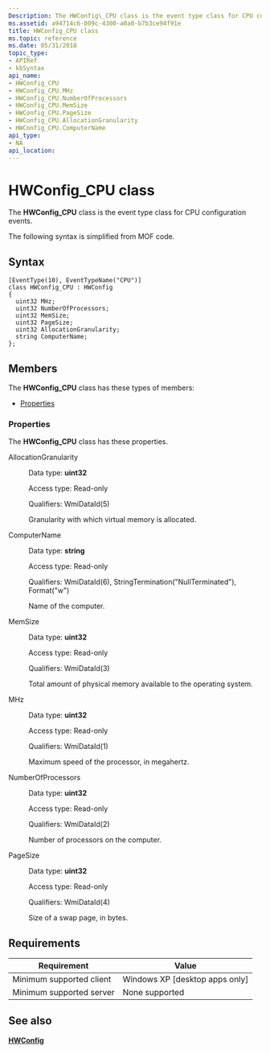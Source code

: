 ```yaml
---
Description: The HWConfig\_CPU class is the event type class for CPU configuration events. The following syntax is simplified from MOF code.
ms.assetid: a94714c6-009c-4300-a0a0-b7b3ce94f91e
title: HWConfig_CPU class
ms.topic: reference
ms.date: 05/31/2018
topic_type: 
- APIRef
- kbSyntax
api_name: 
- HWConfig_CPU
- HWConfig_CPU.MHz
- HWConfig_CPU.NumberOfProcessors
- HWConfig_CPU.MemSize
- HWConfig_CPU.PageSize
- HWConfig_CPU.AllocationGranularity
- HWConfig_CPU.ComputerName
api_type: 
- NA
api_location: 
---
```


# HWConfig\_CPU class

The **HWConfig\_CPU** class is the event type class for CPU configuration events.

The following syntax is simplified from MOF code.

## Syntax

``` syntax
[EventType(10), EventTypeName("CPU")]
class HWConfig_CPU : HWConfig
{
  uint32 MHz;
  uint32 NumberOfProcessors;
  uint32 MemSize;
  uint32 PageSize;
  uint32 AllocationGranularity;
  string ComputerName;
};
```

## Members

The **HWConfig\_CPU** class has these types of members:

-   [Properties](#properties)

### Properties

The **HWConfig\_CPU** class has these properties.

<dl> <dt>

AllocationGranularity
</dt> <dd> <dl> <dt>

Data type: **uint32**
</dt> <dt>

Access type: Read-only
</dt> <dt>

Qualifiers: WmiDataId(5)
</dt> </dl>

Granularity with which virtual memory is allocated.

</dd> <dt>

ComputerName
</dt> <dd> <dl> <dt>

Data type: **string**
</dt> <dt>

Access type: Read-only
</dt> <dt>

Qualifiers: WmiDataId(6), StringTermination("NullTerminated"), Format("w")
</dt> </dl>

Name of the computer.

</dd> <dt>

MemSize
</dt> <dd> <dl> <dt>

Data type: **uint32**
</dt> <dt>

Access type: Read-only
</dt> <dt>

Qualifiers: WmiDataId(3)
</dt> </dl>

Total amount of physical memory available to the operating system.

</dd> <dt>

MHz
</dt> <dd> <dl> <dt>

Data type: **uint32**
</dt> <dt>

Access type: Read-only
</dt> <dt>

Qualifiers: WmiDataId(1)
</dt> </dl>

Maximum speed of the processor, in megahertz.

</dd> <dt>

NumberOfProcessors
</dt> <dd> <dl> <dt>

Data type: **uint32**
</dt> <dt>

Access type: Read-only
</dt> <dt>

Qualifiers: WmiDataId(2)
</dt> </dl>

Number of processors on the computer.

</dd> <dt>

PageSize
</dt> <dd> <dl> <dt>

Data type: **uint32**
</dt> <dt>

Access type: Read-only
</dt> <dt>

Qualifiers: WmiDataId(4)
</dt> </dl>

Size of a swap page, in bytes.

</dd> </dl>

## Requirements



| Requirement | Value |
|-------------------------------------|---------------------------------------------|
| Minimum supported client<br/> | Windows XP \[desktop apps only\]<br/> |
| Minimum supported server<br/> | None supported<br/>                   |



## See also

<dl> <dt>

[**HWConfig**](hwconfig.md)
</dt> </dl>

 

 




